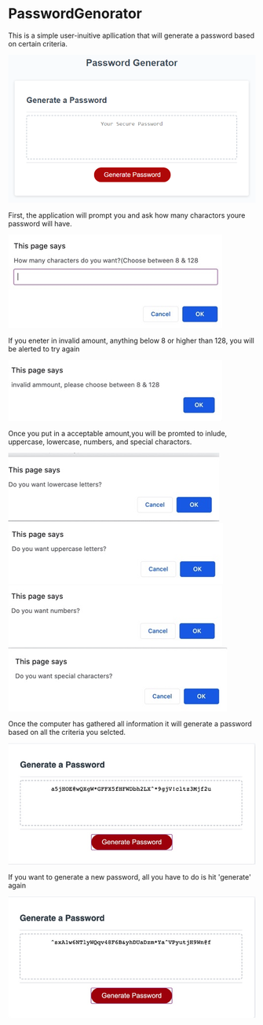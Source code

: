 # PasswordGenorator
This is a simple user-inuitive apllication that will generate a password based on certain criteria. 

![ The First Prompt](02-Homework/screenshots/passGenNoText.png)

First, the application will prompt you and ask how many charactors youre password will have.

  ![ The First Prompt](02-Homework/screenshots/DYW8or128.jpeg)



If you eneter in invalid amount, anything below 8 or higher than 128, you will be alerted to try again

![ The First Prompt with an error](02-Homework/screenshots/8or128.jpeg)

Once you put in a acceptable amount,you will be promted to inlude, uppercase, lowercase, numbers, and special charactors.

![ Prompting for lower case letters](02-Homework/screenshots/DoYWlwrCse.jpeg)
![ Prompting for upper case letters](02-Homework/screenshots/DYWupper.jpeg)
![ Prompting for numbers case letters](02-Homework/screenshots/DYWnubrs.jpeg)
![ Prompting foprlowerf case letters](02-Homework/screenshots/DYWspec.jpeg)


Once the computer has gathered all information it will generate a password based on all the criteria you selcted. 


![ First click on 'Generator](02-Homework/screenshots/passwrd1.jpeg)

If you want to generate a new password, all you have to do is hit 'generate' again

![ When you click 'Generate' again](02-Homework/screenshots/psswrd2.jpeg)